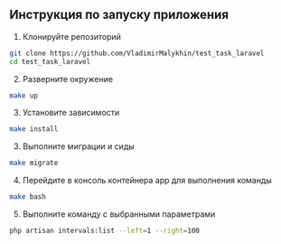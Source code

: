 

## Инструкция по запуску приложения

1. Клонируйте репозиторий
```bash
git clone https://github.com/VladimirMalykhin/test_task_laravel
cd test_task_laravel
```
2. Разверните окружение
```bash
make up
```

3. Установите зависимости
```bash
make install
```

3. Выполните миграции и сиды
```bash
make migrate
```

4. Перейдите в консоль контейнера app для выполнения команды
```bash
make bash
```

5. Выполните команду с выбранными параметрами
```bash
php artisan intervals:list --left=1 --right=100
```
